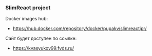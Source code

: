 ### SlimReact project ###

Docker images hub:
- https://hub.docker.com/repository/docker/pupakv/slimreactipr/

Сайт будет доступен по ссылке:
- https://kvasyukov99.fvds.ru/
